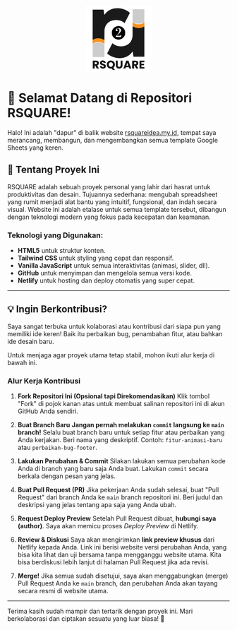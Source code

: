<p align="center">
  <img src="photos/RSQUARE-LOGO2.png" alt="RSQUARE Logo" width="150">
</p>

# 👋 Selamat Datang di Repositori RSQUARE!

Halo! Ini adalah "dapur" di balik website [rsquareidea.my.id](https://rsquareidea.my.id/), tempat saya merancang, membangun, dan mengembangkan semua template Google Sheets yang keren.

## 🚀 Tentang Proyek Ini

RSQUARE adalah sebuah proyek personal yang lahir dari hasrat untuk produktivitas dan desain. Tujuannya sederhana: mengubah spreadsheet yang rumit menjadi alat bantu yang intuitif, fungsional, dan indah secara visual. Website ini adalah etalase untuk semua template tersebut, dibangun dengan teknologi modern yang fokus pada kecepatan dan keamanan.

### **Teknologi yang Digunakan:**

* **HTML5** untuk struktur konten.
* **Tailwind CSS** untuk styling yang cepat dan responsif.
* **Vanilla JavaScript** untuk semua interaktivitas (animasi, slider, dll).
* **GitHub** untuk menyimpan dan mengelola semua versi kode.
* **Netlify** untuk hosting dan deploy otomatis yang super cepat.

---

## 💡 Ingin Berkontribusi?

Saya sangat terbuka untuk kolaborasi atau kontribusi dari siapa pun yang memiliki ide keren! Baik itu perbaikan bug, penambahan fitur, atau bahkan ide desain baru.

Untuk menjaga agar proyek utama tetap stabil, mohon ikuti alur kerja di bawah ini.

### **Alur Kerja Kontribusi**

1.  **Fork Repositori Ini (Opsional tapi Direkomendasikan)**
    Klik tombol "Fork" di pojok kanan atas untuk membuat salinan repositori ini di akun GitHub Anda sendiri.

2.  **Buat Branch Baru**
    **Jangan pernah melakukan `commit` langsung ke `main` branch!** Selalu buat branch baru untuk setiap fitur atau perbaikan yang Anda kerjakan. Beri nama yang deskriptif.
    Contoh: `fitur-animasi-baru` atau `perbaikan-bug-footer`.

3.  **Lakukan Perubahan & Commit**
    Silakan lakukan semua perubahan kode Anda di branch yang baru saja Anda buat. Lakukan `commit` secara berkala dengan pesan yang jelas.

4.  **Buat Pull Request (PR)**
    Jika pekerjaan Anda sudah selesai, buat "Pull Request" dari branch Anda ke `main` branch repositori ini. Beri judul dan deskripsi yang jelas tentang apa saja yang Anda ubah.

5.  **Request Deploy Preview**
    Setelah Pull Request dibuat, **hubungi saya (author)**. Saya akan memicu proses *Deploy Preview* di Netlify.

6.  **Review & Diskusi**
    Saya akan mengirimkan **link preview khusus** dari Netlify kepada Anda. Link ini berisi website versi perubahan Anda, yang bisa kita lihat dan uji bersama tanpa mengganggu website utama. Kita bisa berdiskusi lebih lanjut di halaman Pull Request jika ada revisi.

7.  **Merge!**
    Jika semua sudah disetujui, saya akan menggabungkan (merge) Pull Request Anda ke `main` branch, dan perubahan Anda akan tayang secara resmi di website utama.

---

Terima kasih sudah mampir dan tertarik dengan proyek ini. Mari berkolaborasi dan ciptakan sesuatu yang luar biasa! 🚀
